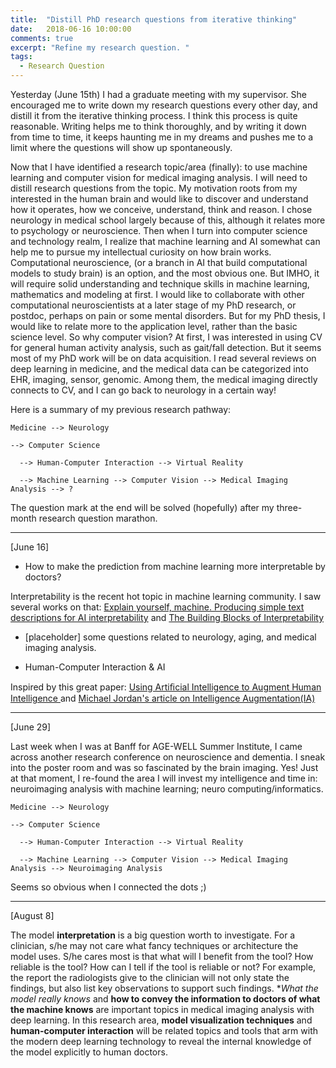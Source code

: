 ```yaml
---
title:  "Distill PhD research questions from iterative thinking"
date:   2018-06-16 10:00:00
comments: true
excerpt: "Refine my research question. "
tags:
  - Research Question
---
```


Yesterday (June 15th) I had a graduate meeting with my supervisor. She encouraged me to write down my research questions every other day, and distill it from the iterative thinking process. I think this process is quite reasonable. Writing helps me to think thoroughly, and by writing it down from time to time, it keeps haunting me in my dreams and pushes me to a limit where the questions will show up spontaneously.

Now that I have identified a research topic/area (finally): to use machine learning and computer vision for medical imaging analysis. I will need to distill research questions from the topic. My motivation roots from my interested in the human brain and would like to discover and understand how it operates, how we conceive, understand, think and reason. I chose neurology in medical school largely because of this, although it relates more to psychology or neuroscience. Then when I turn into computer science and technology realm, I realize that machine learning and AI somewhat can help me to pursue my intellectual curiosity on how brain works. Computational neuroscience, (or a branch in AI that build computational models to study brain) is an option, and the most obvious one. But IMHO, it will require solid understanding and technique skills in machine learning, mathematics and modeling at first. I would like to collaborate with other computational neuroscientists at a later stage of my PhD research, or postdoc, perhaps on pain or some mental disorders. But for my PhD thesis, I would like to relate more to the application level, rather than the basic science level. So why computer vision? At first, I was interested in using CV for general human activity analysis, such as gait/fall detection. But it seems most of my PhD work will be on data acquisition. I read several reviews on deep learning in medicine, and the medical data can be categorized into EHR, imaging, sensor, genomic. Among them, the medical imaging directly connects to CV, and I can go back to neurology in a certain way!

Here is a summary of my previous research pathway:
```
Medicine --> Neurology

--> Computer Science

  --> Human-Computer Interaction --> Virtual Reality

  --> Machine Learning --> Computer Vision --> Medical Imaging Analysis --> ?
```

The question mark at the end will be solved (hopefully) after my three-month research question marathon.


---
[June 16]

- How to make the prediction from machine learning more interpretable by doctors?

Interpretability is the recent hot topic in machine learning community. I saw several works on that: [Explain yourself, machine. Producing simple text descriptions for AI interpretability](https://lukeoakdenrayner.wordpress.com/2018/06/05/explain-yourself-machine-producing-simple-text-descriptions-for-ai-interpretability/) and [The Building Blocks of Interpretability](https://distill.pub/2018/building-blocks/)

- [placeholder] some questions related to neurology, aging, and medical imaging analysis.

- Human-Computer Interaction & AI

Inspired by this great paper: [Using Artiﬁcial Intelligence to Augment Human Intelligence
](https://distill.pub/2017/aia/) and [Michael Jordan's article on Intelligence Augmentation(IA)](https://medium.com/@mijordan3/artificial-intelligence-the-revolution-hasnt-happened-yet-5e1d5812e1e7)

---
[June 29]

Last week when I was at Banff for AGE-WELL Summer Institute, I came across another research conference on neuroscience and dementia. I sneak into the poster room and was so fascinated by the brain imaging. Yes! Just at that moment, I re-found the area I will invest my intelligence and time in: neuroimaging analysis with machine learning; neuro computing/informatics.

```
Medicine --> Neurology

--> Computer Science

  --> Human-Computer Interaction --> Virtual Reality

  --> Machine Learning --> Computer Vision --> Medical Imaging Analysis --> Neuroimaging Analysis
```

Seems so obvious when I connected the dots ;)


---
[August 8]

The model **interpretation** is a big question worth to investigate. For a clinician, s/he may not care what fancy techniques or architecture the model uses. S/he cares most is that what will I benefit from the tool? How reliable is the tool? How can I tell if the tool is reliable or not? For example, the report the radiologists give to the clinician will not only state the findings, but also list key observations to support such findings. **What the model really knows* and **how to convey the information to doctors of what the machine knows** are important topics in medical imaging analysis with deep learning. In this research area, **model visualization techniques** and **human-computer interaction** will be related topics and tools that arm with the modern deep learning technology to reveal the internal knowledge of the model explicitly to human doctors.

<!--Last week at MIAL's reading group, I got to know the research area of image-to-image translation. -->
